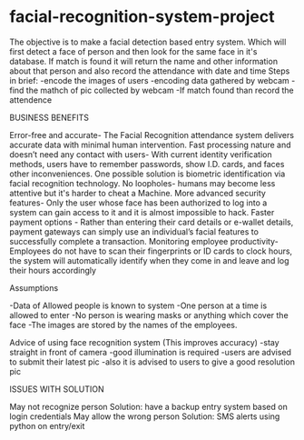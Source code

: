 # facial-recognition-system-project
The objective is to make a facial detection based entry system. Which will first detect a face of person and then look for the same face in it's database. If match is found it will return the name and other information about that person and also record the  attendance with date and time
Steps in brief:
-encode the images of users
-encoding data gathered by webcam
-find the mathch of pic collected by webcam
-If match found than record the attendence 

BUSINESS BENEFITS

Error-free and accurate- 
The Facial Recognition attendance system delivers accurate data with minimal human intervention.
Fast processing nature and doesn’t need any contact with users-
With current identity verification methods, users have to remember passwords, show I.D. cards, and faces other inconveniences. One possible solution is biometric identification via facial recognition technology.
No loopholes-
humans may become less attentive but it's harder to cheat a Machine.
More advanced security features-
Only the user whose face has been authorized to log into a system can gain access to it and it is almost impossible to hack.
Faster payment options -
Rather than entering their card details or e-wallet details, payment gateways can simply use an individual’s facial features to successfully complete a transaction.
Monitoring employee productivity-
Employees do not have to scan their fingerprints or ID cards to clock hours, the system will automatically identify when they come in and leave and log their hours accordingly

Assumptions

-Data of Allowed people is known to system 
-One person at a time is allowed to enter 
-No person is wearing masks or anything which cover the face
-The images are stored by the names of the employees.

Advice of using face recognition system (This improves accuracy)
-stay straight in front of camera
-good illumination is required 
-users are advised to submit their latest pic 
-also it is advised to users to give a good resolution pic

ISSUES WITH SOLUTION

May not recognize person
Solution:  have a backup entry system based on login credentials
May allow the wrong person
Solution: SMS alerts using python on entry/exit

